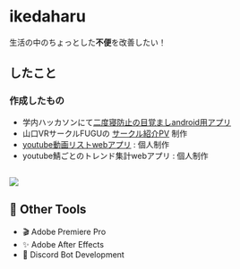 # ikedaharu


生活の中のちょっとした**不便**を改善したい！

## したこと
### 作成したもの
- 学内ハッカソンにて[二度寝防止の目覚ましandroid用アプリ](https://github.com/Kamebuchi-Shu/alarm-clock)
- 山口VRサークルFUGUの [サークル紹介PV](https://www.youtube.com/watch?v=aIyh6qhdbw8) 制作   
- [youtube動画リストwebアプリ](https://github.com/ikedaharu/youtube-video-manager) : 個人制作
- youtube鯖ごとのトレンド集計webアプリ : 個人制作

## 
<p align="left">
  <img src="https://skillicons.dev/icons?i=python,js,html,css,linux,vscode,unity" />
</p>

## 🎨 Other Tools
- 🎬 Adobe Premiere Pro
- ✨ Adobe After Effects
- 💬 Discord Bot Development
